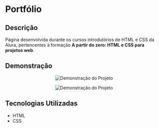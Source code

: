 # Portfólio

## Descrição

Página desenvolvida durante os cursos introdutórios de HTML e CSS da Alura, pertencentes à formação **A partir do zero: HTML e CSS para projetos web**.

## Demonstração

<p align="center">
  <img src="https://github.com/FernandoFranco06/portfolio/assets/100961549/06e52310-acb6-424e-ac77-628165d2c202" alt="Demonstração do Projeto">
</p>

<p align="center">
  <img src="https://github.com/FernandoFranco06/portfolio/assets/100961549/d30fd552-f70b-4897-86d2-b0e4c2ed91ba" alt="Demonstração do Projeto">
</p>

## Tecnologias Utilizadas

- HTML
- CSS
